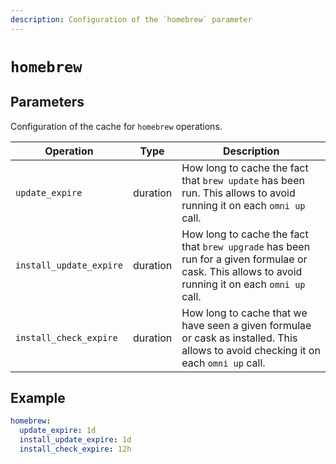 ```yaml
---
description: Configuration of the `homebrew` parameter
---
```


# `homebrew`

## Parameters

Configuration of the cache for `homebrew` operations.

| Operation | Type | Description                                                    |
|-----------|------|---------------------------------------------------------|
| `update_expire` | duration | How long to cache the fact that `brew update` has been run. This allows to avoid running it on each `omni up` call. |
| `install_update_expire` | duration | How long to cache the fact that `brew upgrade` has been run for a given formulae or cask. This allows to avoid running it on each `omni up` call. |
| `install_check_expire` | duration | How long to cache that we have seen a given formulae or cask as installed. This allows to avoid checking it on each `omni up` call. |

## Example

```yaml
homebrew:
  update_expire: 1d
  install_update_expire: 1d
  install_check_expire: 12h
```
